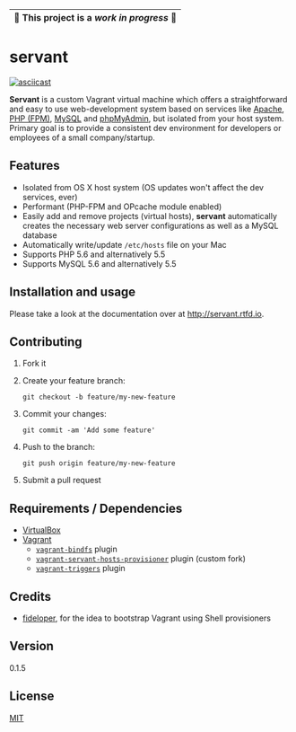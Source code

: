 | :construction: This project is a *work in progress* :construction: |
|---|

# servant

[![asciicast](https://asciinema.org/a/85841.png)](https://asciinema.org/a/85841)

**Servant** is a custom Vagrant virtual machine which offers a straightforward and easy to use web-development system based on services like [Apache](https://httpd.apache.org/), [PHP (FPM)](http://php-fpm.org/), [MySQL](https://www.mysql.com/) and [phpMyAdmin](https://www.phpmyadmin.net/), but isolated from your host system. Primary goal is to provide a consistent dev environment for developers or employees of a small company/startup. 

## Features

- Isolated from OS X host system (OS updates won't affect the dev services, ever)
- Performant (PHP-FPM and OPcache module enabled)
- Easily add and remove projects (virtual hosts), **servant** automatically creates the necessary web server configurations as well as a MySQL database
- Automatically write/update `/etc/hosts` file on your Mac
- Supports PHP 5.6 and alternatively 5.5 
- Supports MySQL 5.6 and alternatively 5.5 

## Installation and usage

Please take a look at the documentation over at http://servant.rtfd.io.

## Contributing

1. Fork it
2. Create your feature branch:

    ```shell
    git checkout -b feature/my-new-feature
    ```

3. Commit your changes:

    ```shell
    git commit -am 'Add some feature'
    ```

4. Push to the branch:

    ```shell
    git push origin feature/my-new-feature
    ```

5. Submit a pull request

## Requirements / Dependencies

* [VirtualBox](https://www.virtualbox.org/)
* [Vagrant](https://www.vagrantup.com/)
    - [`vagrant-bindfs`](https://github.com/gael-ian/vagrant-bindfs) plugin
    - [`vagrant-servant-hosts-provisioner`](https://github.com/frdmn/vagrant-servant-hosts-provisioner) plugin (custom fork)
    - [`vagrant-triggers`](https://github.com/emyl/vagrant-triggers) plugin

## Credits

- [fideloper](https://github.com/fideloper), for the idea to bootstrap Vagrant using Shell provisioners

## Version

0.1.5

## License

[MIT](LICENSE)
